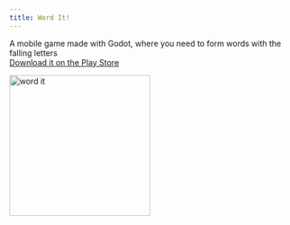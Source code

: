 ```yaml
---
title: Word It!
---
```


A mobile game made with Godot, where you need to form words with the falling letters<br/>
[Download it on the Play Store](https://play.google.com/store/apps/details?id=com.meuchecorp.wordit)

<img src="/img/word_it.gif" alt="word it" width="250"/>
